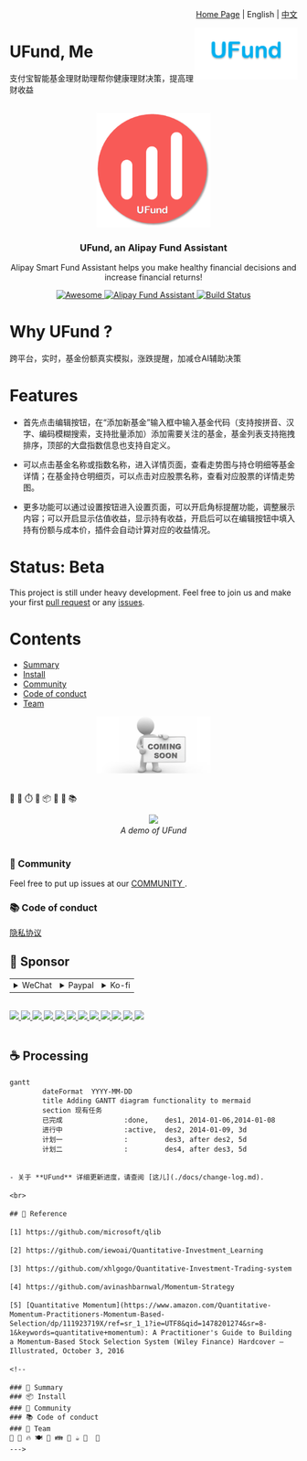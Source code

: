 <p align="right">
<a href="https://ufund-me.github.io" target="_blank">Home Page</a> | English | <a href="https://UFund-Me.github.io/404.html" target="_blank">中文</a>
</p>

<img src="./img/UFund-font.png" align="right" alt="" width="180"/>


# UFund, Me

支付宝智能基金理财助理帮你健康理财决策，提高理财收益
<br><br>


<div align="center">
    <img src="./img/UFund.png" width="200px">
</div>

<h3 align="center">UFund, an Alipay Fund Assistant</h3>
<p align="center">
  Alipay Smart Fund Assistant helps you make healthy financial decisions and increase financial returns!
</p>
<p align="center">
  <a href="https://github.com/sindresorhus/awesome">
    <img alt="Awesome" src="https://cdn.rawgit.com/sindresorhus/awesome/d7305f38d29fed78fa85652e3a63e154dd8e8829/media/badge.svg">
  </a>
  <a href="https://github.com/UFund-Me/UFund">
	<img alt="Alipay Fund Assistant" src="https://img.shields.io/badge/Fund--Assistant-支付宝Alipay-blue.svg">
  </a>
  <a href="https://github.com/UFund-Me/UFund">
    <img alt="Build Status" src="https://github.com/pybluez/pybluez/workflows/Build/badge.svg">
  </a>
</p>

# Why UFund ?

跨平台，实时，基金份额真实模拟，涨跌提醒，加减仓AI辅助决策

# Features

- 首先点击编辑按钮，在“添加新基金”输入框中输入基金代码（支持按拼音、汉字、编码模糊搜索，支持批量添加）添加需要关注的基金，基金列表支持拖拽排序，顶部的大盘指数信息也支持自定义。

- 可以点击基金名称或指数名称，进入详情页面，查看走势图与持仓明细等基金详情；在基金持仓明细页，可以点击对应股票名称，查看对应股票的详情走势图。

- 更多功能可以通过设置按钮进入设置页面，可以开启角标提醒功能，调整展示内容；可以开启显示估值收益，显示持有收益，开启后可以在编辑按钮中填入持有份额与成本价，插件会自动计算对应的收益情况。

# Status: Beta

This project is still under heavy development. Feel free to join us and make your first <a href="https://github.com/UFund-Me/UFund-Me.github.io/pulls" target="_blank">pull request</a> or any <a href="https://github.com/UFund-Me/UFund/issues" target="_blank">issues</a>.

# Contents

- [Summary](#summary)
- [Install](#curriculum)
- [Community](#community)
- [Code of conduct](#code-of-conduct)
- [Team](#team)

<div align="center">
    <img src="./img/comming_soon.png" width="200px">
</div>
<br>

🍅  🍮  ⏱️  🍰   📦   🥕   💼   📚

<div align="center">
    <img src="https://gitee.com/rabt/Picture/raw/master/img/edit.png">
    <br> <i>A demo of UFund</i>
</div>
<br>

### 🍮 Community

Feel free to put up issues at our <a href="https://github.com/UFund-Me/UFund/issues/1#issue-751252906" target="_blank"> COMMUNITY </a>.

### 📚 Code of conduct

<a href="https://UFund-Me.github.io/doc/privacy.html" target="_blank">隐私协议</a>

## 💖 Sponsor
<table>
<tr>
	<td>
		<details>
  		<summary>WeChat</summary>
			<img src="./img/WeChat-sponsor.png" width="300px">
		</details>
	</td>
	<td>
		<details>
  		<summary>Paypal</summary>
			<a href="https://www.paypal.com/paypalme/charmve">
				<img alt="Ko-fi" src="https://timgsa.baidu.com/timg?image&quality=80&size=b9999_10000&sec=1606284292655&di=b489d269d2300f5d9ca4c22d3ad60473&imgtype=0&src=http%3A%2F%2Fpic3.zhimg.com%2Fv2-895bceea5c65671361fdaf024ee2aab0_1200x500.jpg" width="200px" height="100%">
				</a>
				<br>Sponor us with <a href="https://www.paypal.com/paypalme/charmve">Paypal</a>
				<br><br>
		</details>
	</td>
	<td>
		<details>
  		<summary>Ko-fi</summary>
			<br>
			<br>
			<a href="https://ko-fi.com/charmve">
				<img alt="Ko-fi" src="https://ko-fi.com/img/Kofi_Logo_Blue.svg" width="200px" height="100%">
			</a>
			<br><br>
			<br>Sponor us with <a href="https://ko-fi.com/charmve">Ko-fi</a>
			<br><br><br><br>
		</details>
	</td>
</tr>
</table>
<br>

<a href="https://github.com/linw7">
    <img src="https://avatars3.githubusercontent.com/u/21679154?s=400&v=4" width="50px">
</a> 
<a href="https://github.com/g10guang">
    <img src="https://avatars1.githubusercontent.com/u/18458140?s=400&v=4" width="50px">
</a>
<a href="https://github.com/Sctwang">
    <img src="https://avatars3.githubusercontent.com/u/33345444?s=400&v=4" width="50px">
</a> 
<a href="https://github.com/ResolveWang">
    <img src="https://avatars1.githubusercontent.com/u/8018776?s=400&v=4" width="50px">
</a>
<a href="https://github.com/crossoverJie">
    <img src="https://avatars1.githubusercontent.com/u/15684156?s=400&v=4" width="50px">
</a> 
<a href="https://github.com/jy03078584">
    <img src="https://avatars2.githubusercontent.com/u/7719370?s=400&v=4" width="50px">
</a>
<a href="https://github.com/kwongtailau">
    <img src="https://avatars0.githubusercontent.com/u/22954582?s=400&v=4" width="50px">
</a>
<a href="https://github.com/xiangflight">
    <img src="https://avatars2.githubusercontent.com/u/10072416?s=400&v=4" width="50px">
</a>
<a href="https://github.com/mafulong">
    <img src="https://avatars1.githubusercontent.com/u/24795000?s=400&v=4" width="50px">
</a>
<a href="https://github.com/yanglbme">
    <img src="https://avatars1.githubusercontent.com/u/21008209?s=400&v=4" width="50px">
</a>
<a href="https://github.com/OOCZC">
    <img src="https://avatars1.githubusercontent.com/u/11623828?s=400&v=4" width="50px">
</a>
<a href="https://github.com/5renyuebing">
    <img src="https://avatars1.githubusercontent.com/u/32872430?s=400&v=4" width="50px">
</a>
<br><br>

## ☕ Processing

```mermaid
gantt
        dateFormat  YYYY-MM-DD
        title Adding GANTT diagram functionality to mermaid
        section 现有任务
        已完成               :done,    des1, 2014-01-06,2014-01-08
        进行中               :active,  des2, 2014-01-09, 3d
        计划一               :         des3, after des2, 5d
        计划二               :         des4, after des3, 5d


- 关于 **UFund** 详细更新进度，请查阅 [这儿](./docs/change-log.md).

<br>

## 💼 Reference

[1] https://github.com/microsoft/qlib

[2] https://github.com/iewoai/Quantitative-Investment_Learning

[3] https://github.com/xhlgogo/Quantitative-Investment-Trading-system

[4] https://github.com/avinashbarnwal/Momentum-Strategy

[5] [Quantitative Momentum](https://www.amazon.com/Quantitative-Momentum-Practitioners-Momentum-Based-Selection/dp/111923719X/ref=sr_1_1?ie=UTF8&qid=1478201274&sr=8-1&keywords=quantitative+momentum): A Practitioner's Guide to Building a Momentum-Based Stock Selection System (Wiley Finance) Hardcover – Illustrated, October 3, 2016

<!--

### 🍅 Summary
### 📦 Install
### 🍮 Community
### 📚 Code of conduct
### 💼 Team
🦃 🍂 🔥 🍽 🥧 👪 🍗 ☕ 🍾  🥂 
--->
